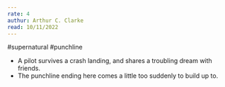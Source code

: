 ```yaml
---
rate: 4
authur: Arthur C. Clarke
read: 10/11/2022
---
```


#supernatural #punchline 

- A pilot survives a crash landing, and shares a troubling dream with friends.
- The punchline ending here comes a little too suddenly to build up to.
